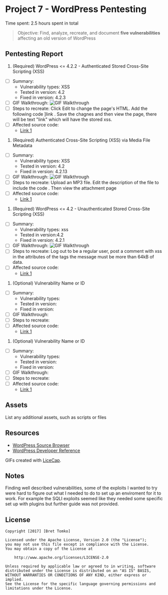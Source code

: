 # Project 7 - WordPress Pentesting

Time spent: 2.5 hours spent in total

> Objective: Find, analyze, recreate, and document **five vulnerabilities** affecting an old version of WordPress

## Pentesting Report

1. (Required)  WordPress <= 4.2.2 - Authenticated Stored Cross-Site Scripting (XSS)
  - [ ] Summary: 
    - Vulnerability types: XSS
    - Tested in version: 4.2
    - Fixed in version:  4.2.3
  - [ ] GIF Walkthrough: <img src='https://i.imgur.com/lW7MCdN.gif' title='GIF Walkthrough' width='' alt='GIF Walkthrough' /> 
  - [ ] Steps to recreate: Click Edit to change the page's HTML. Add the following code <a href="[caption code=">]</a><a title=" onmouseover=alert('test')  ">link</a> . Save the chagnes and then view the page, there will be text "link" which will have the stored xss.
  - [ ] Affected source code:
    - [Link 1](https://wordpress.org/news/2015/07/wordpress-4-2-3/)
1. (Required) Authenticated Cross-Site Scripting (XSS) via Media File Metadata
  - [ ] Summary: 
    - Vulnerability types: XSS
    - Tested in version: 4.2
    - Fixed in version: 4.2.13
  - [ ] GIF Walkthrough: <img src='http://imgur.com/a/P9RIB' title='GIF Walkthrough' width='' alt='GIF Walkthrough' /> 
  - [ ] Steps to recreate: Upload an MP3 file. Edit the description of the file to include the code <script>prompt(1)</script> . Then view the attachment page
  - [ ] Affected source code:
    - [Link 1](https://github.com/WordPress/WordPress/commit/28f838ca3ee205b6f39cd2bf23eb4e5f52796bd7)
1. (Required) WordPress <= 4.2 - Unauthenticated Stored Cross-Site Scripting (XSS)
  - [ ] Summary: 
    - Vulnerability types: xss
    - Tested in version:4.2
    - Fixed in version: 4.2.1
  - [ ] GIF Walkthrough: <img src='http://imgur.com/a/qbPwO' title='GIF Walkthrough' width='' alt='GIF Walkthrough' />
  - [ ] Steps to recreate: Log out to be a regular user, post a comment with xss in the attributes of the <a> tags the message must be more than 64kB of data. <a title='x onmouseover=alert(unescape(/hello%20world/.source)) style=position:absolute;left:0;top:0;width:5000px;height:5000px  AAAAAAAAAAAA...[64 kb]..AAA'></a>
  - [ ] Affected source code:
    - [Link 1](https://wpvulndb.com/vulnerabilities/7945)
1. (Optional) Vulnerability Name or ID
  - [ ] Summary: 
    - Vulnerability types:
    - Tested in version:
    - Fixed in version: 
  - [ ] GIF Walkthrough: 
  - [ ] Steps to recreate: 
  - [ ] Affected source code:
    - [Link 1](https://core.trac.wordpress.org/browser/tags/version/src/source_file.php)
1. (Optional) Vulnerability Name or ID
  - [ ] Summary: 
    - Vulnerability types:
    - Tested in version:
    - Fixed in version: 
  - [ ] GIF Walkthrough: 
  - [ ] Steps to recreate: 
  - [ ] Affected source code:
    - [Link 1](https://core.trac.wordpress.org/browser/tags/version/src/source_file.php) 

## Assets

List any additional assets, such as scripts or files

## Resources

- [WordPress Source Browser](https://core.trac.wordpress.org/browser/)
- [WordPress Developer Reference](https://developer.wordpress.org/reference/)

GIFs created with [LiceCap](http://www.cockos.com/licecap/).

## Notes

Finding well described vulnerabilities, some of the exploits I wanted to try were hard to figure out what I needed to do to set up an
enviroment for it to work. For example the SQLI exploits seemed like they needed some specific set up with plugins but further guide was not provided.

## License

    Copyright [2017] [Bret Tomko]

    Licensed under the Apache License, Version 2.0 (the "License");
    you may not use this file except in compliance with the License.
    You may obtain a copy of the License at

        http://www.apache.org/licenses/LICENSE-2.0

    Unless required by applicable law or agreed to in writing, software
    distributed under the License is distributed on an "AS IS" BASIS,
    WITHOUT WARRANTIES OR CONDITIONS OF ANY KIND, either express or implied.
    See the License for the specific language governing permissions and
    limitations under the License.
